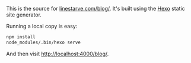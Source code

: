 This is the source for [linestarve.com/blog/](http://www.linestarve.com/blog/).
It's built using the [Hexo](https://hexo.io) static site generator.

Running a local copy is easy:
```bash
npm install
node_modules/.bin/hexo serve
```
And then visit [http://localhost:4000/blog/](http://localhost:4000/blog/).

